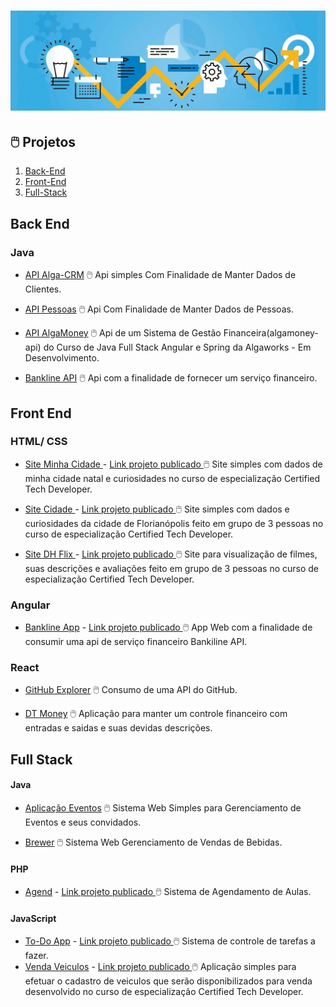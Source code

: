 # ![Projetos](projetos.jpg)

## 🖱️ Projetos 

1. [Back-End](#back-end)
2. [Front-End](#front-end)
3. [Full-Stack](#full-stack)

## Back End

### Java

- [API Alga-CRM](https://github.com/k3n3dfelix/algacrm-api) :computer_mouse: Api simples Com Finalidade de Manter Dados de Clientes.

- [API Pessoas](https://github.com/k3n3dfelix/api-pessoas) :computer_mouse: Api Com Finalidade de Manter Dados de Pessoas.

- [API AlgaMoney](https://github.com/k3n3dfelix/algamoney-api) :computer_mouse: Api de um Sistema de Gestão Financeira(algamoney-api) do Curso de Java Full Stack Angular e Spring da Algaworks -  Em Desenvolvimento.

- [Bankline API](https://github.com/k3n3dfelix/bankline-api) :computer_mouse: Api com a finalidade de fornecer um serviço financeiro.


## Front End

### HTML/ CSS
- [Site Minha Cidade ](https://github.com/k3n3dfelix/Checkpoint-FrontEndI-KenedFelix) - <a href="https://k3n3dfelix.github.io/Checkpoint-FrontEndI-KenedFelix/">Link projeto publicado </a> :computer_mouse: Site simples com dados de minha cidade natal e curiosidades no curso de especialização Certified Tech Developer.
 
- [Site Cidade ](https://github.com/k3n3dfelix/Checkpoint-II-FrontEnd-I) - <a href="https://k3n3dfelix.github.io/Checkpoint-II-FrontEnd-I/">Link projeto publicado </a> :computer_mouse: Site simples com dados  e curiosidades da cidade de Florianópolis feito em grupo de 3 pessoas no curso de especialização Certified Tech Developer.

- [Site DH Flix ](https://github.com/k3n3dfelix/-Checkpoint-III-FrontEnd-I) - <a href="https://k3n3dfelix.github.io/-Checkpoint-III-FrontEnd-I/">Link projeto publicado </a> :computer_mouse: Site para visualização de filmes, suas descrições e avaliações feito em grupo de 3 pessoas no curso de especialização Certified Tech Developer.

### Angular

- [Bankline App](https://github.com/k3n3dfelix/bankline-app) - <a href="https://ken-bankline-app.herokuapp.com/movimentacoes"> Link projeto publicado </a> :computer_mouse: App Web com a finalidade de consumir uma api de serviço financeiro Bankiline API.

### React
- [GitHub Explorer](https://github.com/k3n3dfelix/RocketSeat/tree/main/reactjs/01-github-explorer) :computer_mouse: Consumo de uma API do GitHub.

- [DT Money](https://github.com/k3n3dfelix/RocketSeat/tree/main/dtmoney) :computer_mouse: Aplicação para manter um controle financeiro com entradas e saidas e suas devidas descrições.

## Full Stack

#### Java

- [Aplicação Eventos](https://github.com/k3n3dfelix/Event-App) :computer_mouse: Sistema Web Simples para Gerenciamento de Eventos e seus convidados.

- [Brewer](https://github.com/k3n3dfelix/Brewer) :computer_mouse: Sistema Web Gerenciamento de Vendas de Bebidas.

#### PHP

- [Agend](https://github.com/k3n3dfelix/sis_agendamento) - <a href="http://sisagendamento.herokuapp.com/login">Link projeto publicado </a> :computer_mouse: Sistema de Agendamento de Aulas.

#### JavaScript

- [To-Do App](https://github.com/knowther/todo-listapp) - <a href="https://knowther.github.io/todo-listapp/">Link projeto publicado </a> :computer_mouse: Sistema de controle de tarefas a fazer.
- [Venda Veiculos](https://github.com/k3n3dfelix/CheckpointI-FrontEndII) - <a href="https://k3n3dfelix.github.io/CheckpointI-FrontEndII/">Link projeto publicado </a> :computer_mouse: Aplicação simples para efetuar o cadastro de veiculos que serão disponibilizados para venda desenvolvido no curso de especialização Certified Tech Developer.

